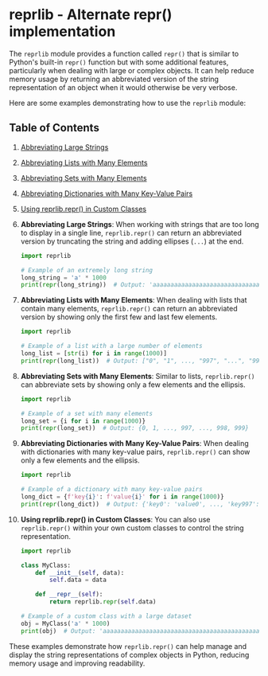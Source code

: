 # reprlib - Alternate repr() implementation

The `reprlib` module provides a function called `repr()` that is similar to Python's built-in `repr()` function but with some additional features, particularly when dealing with large or complex objects. It can help reduce memory usage by returning an abbreviated version of the string representation of an object when it would otherwise be very verbose.

Here are some examples demonstrating how to use the `reprlib` module:

## Table of Contents

1. [Abbreviating Large Strings](#1-abbreviating-large-strings)
2. [Abbreviating Lists with Many Elements](#2-abbreviating-lists-with-many-elements)
3. [Abbreviating Sets with Many Elements](#3-abbreviating-sets-with-many-elements)
4. [Abbreviating Dictionaries with Many Key-Value Pairs](#4-abbreviating-dictionaries-with-many-key-value-pairs)
5. [Using reprlib.repr() in Custom Classes](#5-using-reprlibrepr-in-custom-classes)

1. **Abbreviating Large Strings**:
   When working with strings that are too long to display in a single line, `reprlib.repr()` can return an abbreviated version by truncating the string and adding ellipses (`...`) at the end.

   ```python
   import reprlib

   # Example of an extremely long string
   long_string = 'a' * 1000
   print(repr(long_string))  # Output: 'aaaaaaaaaaaaaaaaaaaaaaaaaaaaaaaaaaaaaaaaaaaaaaaaaaaaaaa...'
   ```

2. **Abbreviating Lists with Many Elements**:
   When dealing with lists that contain many elements, `reprlib.repr()` can return an abbreviated version by showing only the first few and last few elements.

   ```python
   import reprlib

   # Example of a list with a large number of elements
   long_list = [str(i) for i in range(1000)]
   print(repr(long_list))  # Output: ["0", "1", ..., "997", "...", "998", "999"]
   ```

3. **Abbreviating Sets with Many Elements**:
   Similar to lists, `reprlib.repr()` can abbreviate sets by showing only a few elements and the ellipsis.

   ```python
   import reprlib

   # Example of a set with many elements
   long_set = {i for i in range(1000)}
   print(repr(long_set))  # Output: {0, 1, ..., 997, ..., 998, 999}
   ```

4. **Abbreviating Dictionaries with Many Key-Value Pairs**:
   When dealing with dictionaries with many key-value pairs, `reprlib.repr()` can show only a few elements and the ellipsis.

   ```python
   import reprlib

   # Example of a dictionary with many key-value pairs
   long_dict = {f'key{i}': f'value{i}' for i in range(1000)}
   print(repr(long_dict))  # Output: {'key0': 'value0', ..., 'key997': 'value997', ..., 'key998': 'value998', 'key999': 'value999'}
   ```

5. **Using reprlib.repr() in Custom Classes**:
   You can also use `reprlib.repr()` within your own custom classes to control the string representation.

   ```python
   import reprlib

   class MyClass:
       def __init__(self, data):
           self.data = data

       def __repr__(self):
           return reprlib.repr(self.data)

   # Example of a custom class with a large dataset
   obj = MyClass('a' * 1000)
   print(obj)  # Output: 'aaaaaaaaaaaaaaaaaaaaaaaaaaaaaaaaaaaaaaaaaaaaaaaaaaaaaaa...'
   ```

These examples demonstrate how `reprlib.repr()` can help manage and display the string representations of complex objects in Python, reducing memory usage and improving readability.
